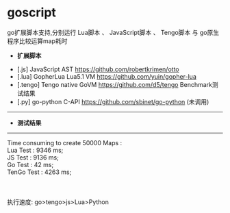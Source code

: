 # goscript
go扩展脚本支持,分别运行 Lua脚本 、 JavaScript脚本 、 Tengo脚本 与 go原生程序比较运算map耗时

*   **扩展脚本**

-  [.js]  JavaScript  AST  https://github.com/robertkrimen/otto  <br/>
-  [.lua] GopherLua   Lua5.1 VM  https://github.com/yuin/gopher-lua <br/>
-  [.tengo] Tengo native GoVM      https://github.com/d5/tengo     Benchmark测试结果<br/>
-  [.py]  go-python   C-API      https://github.com/sbinet/go-python  (未调用)<br/>

----
*   **测试结果**
----
Time consuming to create  50000 Maps :<br/>
        Lua Test :       9346 ms;<br/>
        JS Test :        9136 ms;<br/>
        Go Test :        42 ms;<br/>
        TenGo Test :     4263 ms;<br/>
<br/><br/>        
执行速度: go>tengo>js>Lua>Python<br/>
